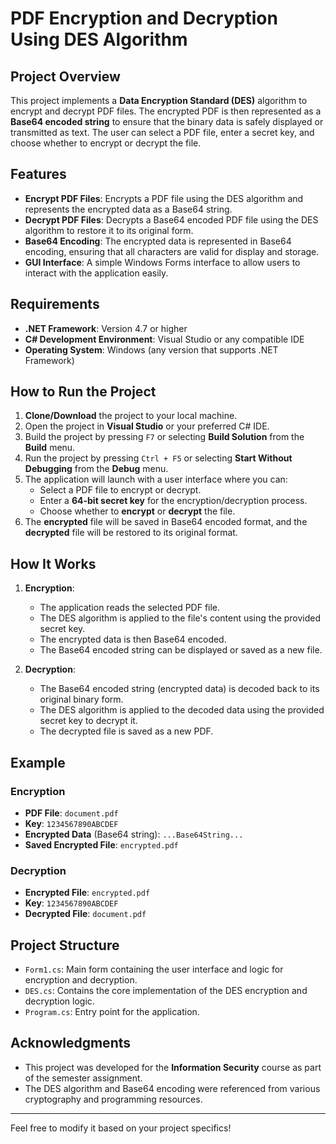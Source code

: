 # PDF Encryption and Decryption Using DES Algorithm

## Project Overview

This project implements a **Data Encryption Standard (DES)** algorithm to encrypt and decrypt PDF files. The encrypted PDF is then represented as a **Base64 encoded string** to ensure that the binary data is safely displayed or transmitted as text. The user can select a PDF file, enter a secret key, and choose whether to encrypt or decrypt the file.

## Features

- **Encrypt PDF Files**: Encrypts a PDF file using the DES algorithm and represents the encrypted data as a Base64 string.
- **Decrypt PDF Files**: Decrypts a Base64 encoded PDF file using the DES algorithm to restore it to its original form.
- **Base64 Encoding**: The encrypted data is represented in Base64 encoding, ensuring that all characters are valid for display and storage.
- **GUI Interface**: A simple Windows Forms interface to allow users to interact with the application easily.

## Requirements

- **.NET Framework**: Version 4.7 or higher
- **C# Development Environment**: Visual Studio or any compatible IDE
- **Operating System**: Windows (any version that supports .NET Framework)

## How to Run the Project

1. **Clone/Download** the project to your local machine.
2. Open the project in **Visual Studio** or your preferred C# IDE.
3. Build the project by pressing `F7` or selecting **Build Solution** from the **Build** menu.
4. Run the project by pressing `Ctrl + F5` or selecting **Start Without Debugging** from the **Debug** menu.
5. The application will launch with a user interface where you can:
   - Select a PDF file to encrypt or decrypt.
   - Enter a **64-bit secret key** for the encryption/decryption process.
   - Choose whether to **encrypt** or **decrypt** the file.
6. The **encrypted** file will be saved in Base64 encoded format, and the **decrypted** file will be restored to its original format.

## How It Works

1. **Encryption**:
   - The application reads the selected PDF file.
   - The DES algorithm is applied to the file's content using the provided secret key.
   - The encrypted data is then Base64 encoded.
   - The Base64 encoded string can be displayed or saved as a new file.
   
2. **Decryption**:
   - The Base64 encoded string (encrypted data) is decoded back to its original binary form.
   - The DES algorithm is applied to the decoded data using the provided secret key to decrypt it.
   - The decrypted file is saved as a new PDF.

## Example

### Encryption

- **PDF File**: `document.pdf`
- **Key**: `1234567890ABCDEF`
- **Encrypted Data** (Base64 string): `...Base64String...`
- **Saved Encrypted File**: `encrypted.pdf`

### Decryption

- **Encrypted File**: `encrypted.pdf`
- **Key**: `1234567890ABCDEF`
- **Decrypted File**: `document.pdf`

## Project Structure

- `Form1.cs`: Main form containing the user interface and logic for encryption and decryption.
- `DES.cs`: Contains the core implementation of the DES encryption and decryption logic.
- `Program.cs`: Entry point for the application.

## Acknowledgments

- This project was developed for the **Information Security** course as part of the semester assignment.
- The DES algorithm and Base64 encoding were referenced from various cryptography and programming resources.

---

Feel free to modify it based on your project specifics!
